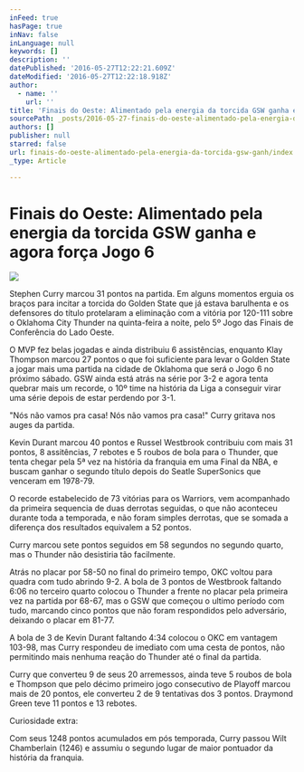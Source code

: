 ```yaml
---
inFeed: true
hasPage: true
inNav: false
inLanguage: null
keywords: []
description: ''
datePublished: '2016-05-27T12:22:21.609Z'
dateModified: '2016-05-27T12:22:18.918Z'
author:
  - name: ''
    url: ''
title: 'Finais do Oeste: Alimentado pela energia da torcida GSW ganha e agora força Jogo 6'
sourcePath: _posts/2016-05-27-finais-do-oeste-alimentado-pela-energia-da-torcida-gsw-ganh.md
authors: []
publisher: null
starred: false
url: finais-do-oeste-alimentado-pela-energia-da-torcida-gsw-ganh/index.html
_type: Article

---
```

# Finais do Oeste: Alimentado pela energia da torcida GSW ganha e agora força Jogo 6
![](https://the-grid-user-content.s3-us-west-2.amazonaws.com/ac8fab71-a979-41b2-b61b-26d02ed521ec.jpg)

Stephen Curry marcou 31 pontos na partida. Em alguns momentos erguia os braços para incitar a torcida do Golden State que já estava barulhenta e os defensores do título protelaram a eliminação com a vitória por 120-111 sobre o Oklahoma City Thunder na quinta-feira a noite, pelo 5º Jogo das Finais de Conferência do Lado Oeste.

O MVP fez belas jogadas e ainda distribuiu 6 assistências, enquanto Klay Thompson marcou 27 pontos o que foi suficiente para levar o Golden State a jogar mais uma partida na cidade de Oklahoma que será o Jogo 6 no próximo sábado. GSW ainda está atrás na série por 3-2 e agora tenta quebrar mais um recorde, o 10º time na história da Liga a conseguir virar uma série depois de estar perdendo por 3-1\.

"Nós não vamos pra casa! Nós não vamos pra casa!" Curry gritava nos auges da partida.

Kevin Durant marcou 40 pontos e Russel Westbrook contribuiu com mais 31 pontos, 8 assitências, 7 rebotes e 5 roubos de bola para o Thunder, que tenta chegar pela 5ª vez na história da franquia em uma Final da NBA, e buscam ganhar o segundo título depois do Seatle SuperSonics que venceram em 1978-79\.

O recorde estabelecido de 73 vitórias para os Warriors, vem acompanhado da primeira sequencia de duas derrotas seguidas, o que não aconteceu durante toda a temporada, e não foram simples derrotas, que se somada a diferença dos resultados equivalem a 52 pontos.

Curry marcou sete pontos seguidos em 58 segundos no segundo quarto, mas o Thunder não desistiria tão facilmente.

Atrás no placar por 58-50 no final do primeiro tempo, OKC voltou para quadra com tudo abrindo 9-2\. A bola de 3 pontos de Westbrook faltando 6:06 no terceiro quarto colocou o Thunder a frente no placar pela primeira vez na partida por 68-67, mas o GSW que começou o ultimo período com tudo, marcando cinco pontos que não foram respondidos pelo adversário, deixando o placar em 81-77\.

A bola de 3 de Kevin Durant faltando 4:34 colocou o OKC em vantagem 103-98, mas Curry respondeu de imediato com uma cesta de pontos, não permitindo mais nenhuma reação do Thunder até o final da partida.

Curry que converteu 9 de seus 20 arremessos, ainda teve 5 roubos de bola e Thompson que pelo décimo primeiro jogo consecutivo de Playoff marcou mais de 20 pontos, ele converteu 2 de 9 tentativas dos 3 pontos. Draymond Green teve 11 pontos e 13 rebotes.

Curiosidade extra:

Com seus 1248 pontos acumulados em pós temporada, Curry passou Wilt Chamberlain (1246) e assumiu o segundo lugar de maior pontuador da história da franquia.